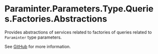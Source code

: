 # Paraminter.Parameters.Type.Queries.Factories.Abstractions

Provides abstractions of services related to factories of queries related to `Paraminter` type parameters.

See [GitHub](https://github.com/Paraminter/Paraminter.Parameters.Type) for more information.